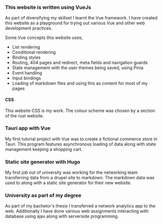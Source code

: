 ### This website is written using VueJs

As part of diversifying my skillset I learnt the Vue framework. I have created this website as a playground for trying out various Vue and other web development practices.

Some Vue concepts this website uses;

*   List rendering
*   Conditional rendering
*   Binding styles
*   Routing, 404 pages and redirect, meta fields and navigation guards
*   State management with the user themes being saved, using Pinia
*   Event handling
*   Input bindings
*   Loading of markdown files and using this as content for most of my pages

#### CSS

This website CSS is my work. The colour scheme was chosen by a section of the rust website.

### Tauri app with Vue

My first tutorial project with Vue was to create a fictional commerce store in Tauri. This program features asynchronous loading of data along with state management keeping a shopping cart.

### Static site generator with Hugo

My first job out of university was working for the networking team transferring data from a drupel site to markdown. The markdown data was used to along with a static site generator for their new website.

### University as part of my degree

As part of my bachelor's thesis I transferred a network analytics app to the web. Additionally I have done various web assignments interacting with database using ajax along with serverside programming.

